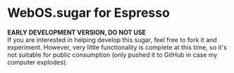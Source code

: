 WebOS.sugar for Espresso
========================

**EARLY DEVELOPMENT VERSION, DO NOT USE**  
If you are interested in helping develop this sugar,
feel free to fork it and experiment. However, very
little functionality is complete at this time, so it's
not suitable for public consumption (only pushed it to
GitHub in case my computer explodes).
